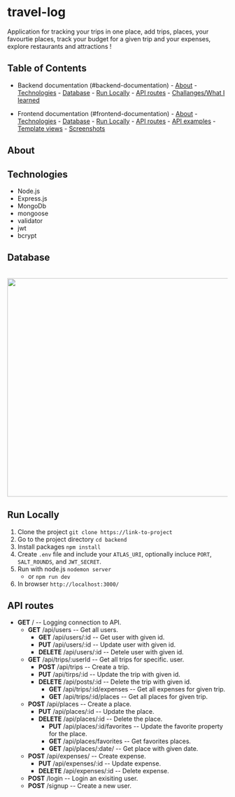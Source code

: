 # travel-log

Application for tracking your trips in one place, add trips, places, your favourtie places, track your budget for a given trip and your expenses, explore restaurants and attractions !

## Table of Contents

- Backend documentation (#backend-documentation) - [About](#about) - [Technologies](#technologies) - [Database](#database) - [Run Locally](#run-locally) - [API routes](#API-routes) - [Challanges/What I learned](#challenges/what-I-learner)

- Frontend documentation (#frontend-documentation) - [About](#about) - [Technologies](#technologies) - [Database](#database) - [Run Locally](#run-locally) - [API routes](#API-routes) - [API examples](#API-examples) - [Template views](#template-views) - [Screenshots](#screenshots)

## About

## Technologies

- Node.js
- Express.js
- MongoDb
- mongoose
- validator
- jwt
- bcrypt

## Database

   <br>
      <img src="/public/images/database.png" width="700" height="500">

## Run Locally

1. Clone the project `git clone https://link-to-project`
2. Go to the project directory `cd backend`
3. Install packages `npm install`
4. Create `.env` file and include your `ATLAS_URI`, optionally incluce `PORT`, `SALT_ROUNDS`, and `JWT_SECRET`.
5. Run with node.js `nodemon server`
   - or `npm run dev`
6. In browser `http://localhost:3000/`

## API routes

- **GET** / -- Logging connection to API.
  - **GET** /api/users -- Get all users.
    - **GET** /api/users/:id -- Get user with given id.
    - **PUT** /api/users/:id -- Update user with given id.
    - **DELETE** /api/users/:id -- Detele user with given id.
  - **GET** /api/trips/:userId -- Get all trips for specific. user.
    - **POST** /api/trips -- Create a trip.
    - **PUT** /api/tirps/:id -- Update the trip with given id.
    - **DELETE** /api/posts/:id -- Delete the trip with given id.
      - **GET** /api/trips/:id/expenses -- Get all expenses for given trip.
      - **GET** /api/trips/:id/places -- Get all places for given trip.
  - **POST** /api/places -- Create a place.
    - **PUT** /api/places/:id -- Update the place.
    - **DELETE** /api/places/:id -- Delete the place.
      - **PUT** /api/places/:id/favorites -- Update the favorite property for the place.
      - **GET** /api/places/favorites -- Get favorites places.
      - **GET** /api/places/:date/ -- Get place with given date.
  - **POST** /api/expenses/ -- Create expense.
    - **PUT** /api/expenses/:id -- Update expense.
    - **DELETE** /api/expenses/:id -- Delete expense.
  - **POST** /login -- Login an exisiting user.
  - **POST** /signup -- Create a new user.
